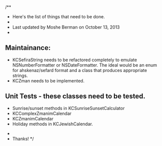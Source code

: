 /**
 *  Here's the list of things that need to be done.
 *
 *  Last updated by Moshe Berman on October 13, 2013
 *

Maintainance:
------------
- KCSefiraString needs to be refactored completely to emulate NSNumberFormatter or NSDateFormatter. The ideal would be an enum for ahskenaz/sefard format and a class that produces appropriate strings.
- KCZman needs to be implemented.

Unit Tests - these classes need to be tested.
-----------
- Sunrise/sunset methods in KCSunriseSunsetCalculator
- KCComplexZmanimCalendar
- KCZmanimCalendar
- Holiday methods in KCJewishCalendar.

 *
 *  Thanks!
 */
